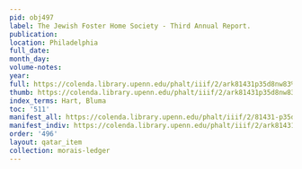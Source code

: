```yaml
---
pid: obj497
label: The Jewish Foster Home Society - Third Annual Report.
publication:
location: Philadelphia
full_date:
month_day:
volume-notes:
year:
full: https://colenda.library.upenn.edu/phalt/iiif/2/ark81431p35d8nw83%2FSHA256E-s5910848--67114887d42a5905d41e170696161f8f3995a199dff70105854934d67360a99b.jpeg/full/3500,/0/default.jpg
thumb: https://colenda.library.upenn.edu/phalt/iiif/2/ark81431p35d8nw83%2FSHA256E-s5910848--67114887d42a5905d41e170696161f8f3995a199dff70105854934d67360a99b.jpeg/full/!200,200/0/default.jpg
index_terms: Hart, Bluma
toc: '511'
manifest_all: https://colenda.library.upenn.edu/phalt/iiif/2/81431-p35d8nw83/manifest
manifest_indiv: https://colenda.library.upenn.edu/phalt/iiif/2/ark81431p35d8nw83%2FSHA256E-s5910848--67114887d42a5905d41e170696161f8f3995a199dff70105854934d67360a99b.jpeg
order: '496'
layout: qatar_item
collection: morais-ledger
---
```

